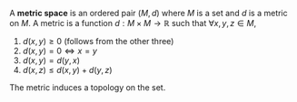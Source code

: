 A **metric space** is an ordered pair $(M,d)$ where $M$ is a set and $d$ is a metric on $M$. A metric is a function $d: M \times M \to \mathbb{R}$ such that $\forall x, y, z \in M$,

1. $d(x,y) \geq 0$ (follows from the other three)
2. $d(x,y) = 0 \iff x=y$
3. $d(x,y) = d(y,x)$
4. $d(x,z) \leq d(x,y) + d(y,z)$

The metric induces a topology on the set.